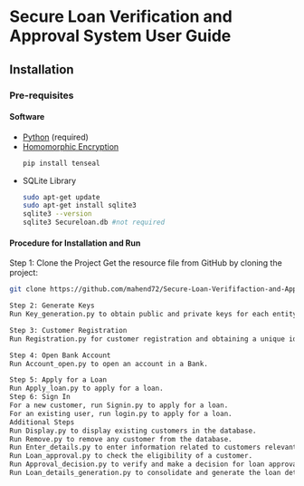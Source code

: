 # Secure Loan Verification and Approval System User Guide

## Installation

### Pre-requisites

#### Software

- [Python](https://www.python.org/downloads/) (required)
- [Homomorphic Encryption](https://github.com/OpenMined/TenSEAL)
  ```bash
  pip install tenseal

- SQLite Library
  ```bash
  sudo apt-get update
  sudo apt-get install sqlite3
  sqlite3 --version
  sqlite3 Secureloan.db #not required

#### Procedure for Installation and Run
Step 1: Clone the Project
Get the resource file from GitHub by cloning the project:

```bash
git clone https://github.com/mahend72/Secure-Loan-Verififaction-and-Approval-system.git

Step 2: Generate Keys
Run Key_generation.py to obtain public and private keys for each entity in the system.

Step 3: Customer Registration
Run Registration.py for customer registration and obtaining a unique identification (UID).

Step 4: Open Bank Account
Run Account_open.py to open an account in a Bank.

Step 5: Apply for a Loan
Run Apply_loan.py to apply for a loan.
Step 6: Sign In
For a new customer, run Signin.py to apply for a loan.
For an existing user, run login.py to apply for a loan.
Additional Steps
Run Display.py to display existing customers in the database.
Run Remove.py to remove any customer from the database.
Run Enter_details.py to enter information related to customers relevant for a loan application.
Run Loan_approval.py to check the eligibility of a customer.
Run Approval_decision.py to verify and make a decision for loan approval.
Run Loan_details_generation.py to consolidate and generate the loan details.

